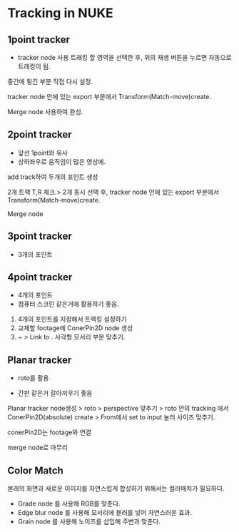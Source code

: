 # Tracking in NUKE
## 1point tracker
- tracker node 사용
트래킹 할 영역을 선택한 후, 위의 재생 버튼을 누르면 자동으로 트래킹이 됨. 

중간에 튕긴 부분 직접 다시 설정.

tracker node 안에 있는 export 부분에서 Transform(Match-move)create.

Merge node 사용하여 완성.

## 2point tracker
- 앞선 1point와 유사
- 상하좌우로 움직임이 많은 영상에.

add track하여 두개의 포인트 생성

2개 트랙 T,R 체크.> 2개 동시 선택 후, tracker node 안에 있는 export 부분에서 Transform(Match-move)create.

Merge node

## 3point tracker
- 3개의 포인트

## 4point tracker
- 4개의 포인트
- 컴퓨터 스크린 같은거에 활용하기 좋음.

1. 4개의 포인트를 지정해서 트랙킹 설정하기
2. 교체할 footage에 ConerPin2D node 생성
3. ~ > Link to . 사각형 모서리 부분 맞추기.


## Planar tracker
- roto를 활용

- 간판 같은거 갈아끼우기 좋음

Planar tracker node생성 > roto > perspective 맞추기 > roto 안의 tracking 에서 ConerPin2D(absolute) create > From에서 set to input 눌러 사이즈 맞추기.

conerPin2D는 footage와 연결

merge node로 마무리

## Color Match
본래의 화면과 새로운 이미지를 자연스럽게 합성하기 위해서는 컬러매치가 필요하다.

- Grade node 를 사용해 RGB를 맞춘다.
- Edge blur node 를 사용해 모서리에 블러를 넣어 자연스러운 효과.
- Grain node 를 사용해 노이즈를 삽입해 주변과 맞춘다.


